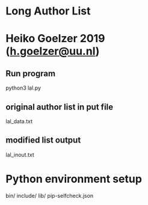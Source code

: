 # Long Author List 
# Heiko Goelzer 2019 (h.goelzer@uu.nl)

## Run program
python3 lal.py

## original author list in put file
lal_data.txt

## modified list output
lal_inout.txt


# Python environment setup
bin/
include/
lib/
pip-selfcheck.json
